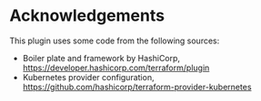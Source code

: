 # Acknowledgements

This plugin uses some code from the following sources:

- Boiler plate and framework by HashiCorp, https://developer.hashicorp.com/terraform/plugin
- Kubernetes provider configuration, https://github.com/hashicorp/terraform-provider-kubernetes